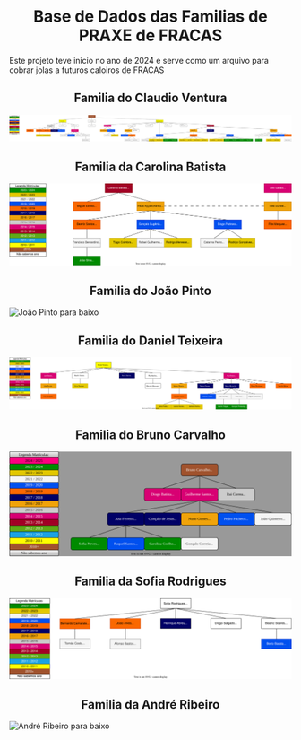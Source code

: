 <h1 align="center"> Base de Dados das Familias de PRAXE de FRACAS </h1>

<t align="center"> Este projeto teve inicio no ano de 2024 e serve como um arquivo para cobrar jolas a futuros caloiros de FRACAS </t>



<h2 align="center"> Familia do Claudio Ventura </h2>

<t align="center"> ![Claudio Ventura para baixo](SVGs/Familia_do_Claudio_Ventura.svg)</t>



<h2 align="center"> Familia da Carolina Batista </h2>

<t align="center"> ![Carolina Batista para baixo](SVGs/Familia_da_Carolina_Batista.svg)</t>



<h2 align="center"> Familia do João Pinto </h2>

<t align="center"> ![João Pinto para baixo](SVGs/Familia_do_João_Pinto.svg)</t>



<h2 align="center"> Familia do Daniel Teixeira </h2>

<t align="center"> ![Daniel Teixeira para baixo](SVGs/Familia_do_Daniel_Teixeira.svg) </t>



<h2 align="center"> Familia do Bruno Carvalho </h2>

<t align="center"> ![Bruno Carvalho para baixo](SVGs/Familia_do_Bruno_Carvalho.svg) </t>




<h2 align="center"> Familia da Sofia Rodrigues </h2>

<t align="center"> ![Sofia Rodrigues para baixo](SVGs/Familia_da_Sofia_Rodrigues.svg) </t>




<h2 align="center"> Familia da André Ribeiro </h2>

<t align="center"> ![André Ribeiro para baixo](SVGs/Familia_do_André_Ribeiro.svg) </t>
